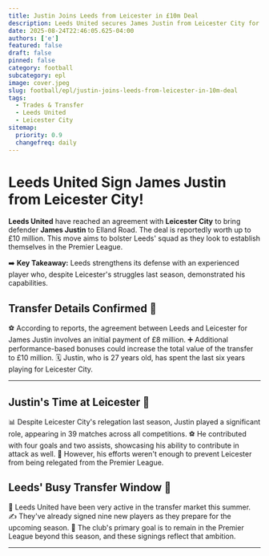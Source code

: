 ```yaml
---
title: Justin Joins Leeds from Leicester in £10m Deal
description: Leeds United secures James Justin from Leicester City for a potential £10 million, strengthening their defense.
date: 2025-08-24T22:46:05.625-04:00
authors: ['e']
featured: false
draft: false
pinned: false
category: football
subcategory: epl
image: cover.jpeg
slug: football/epl/justin-joins-leeds-from-leicester-in-10m-deal
tags:
  - Trades & Transfer
  - Leeds United
  - Leicester City
sitemap:
  priority: 0.9
  changefreq: daily
---
```


# Leeds United Sign James Justin from Leicester City!

**Leeds United** have reached an agreement with **Leicester City** to bring defender **James Justin** to Elland Road. The deal is reportedly worth up to £10 million. This move aims to bolster Leeds' squad as they look to establish themselves in the Premier League.

➡️ **Key Takeaway:** Leeds strengthens its defense with an experienced player who, despite Leicester's struggles last season, demonstrated his capabilities.

## Transfer Details Confirmed 🤝

⚽ According to reports, the agreement between Leeds and Leicester for James Justin involves an initial payment of £8 million.
➕ Additional performance-based bonuses could increase the total value of the transfer to £10 million.
🗓️ Justin, who is 27 years old, has spent the last six years playing for Leicester City.

---

## Justin's Time at Leicester 🦊

📊 Despite Leicester City's relegation last season, Justin played a significant role, appearing in 39 matches across all competitions.
⚽ He contributed with four goals and two assists, showcasing his ability to contribute in attack as well.
💪 However, his efforts weren't enough to prevent Leicester from being relegated from the Premier League.

## Leeds' Busy Transfer Window 💼

🌟 Leeds United have been very active in the transfer market this summer.
✍️ They've already signed nine new players as they prepare for the upcoming season.
🎯 The club's primary goal is to remain in the Premier League beyond this season, and these signings reflect that ambition.

---